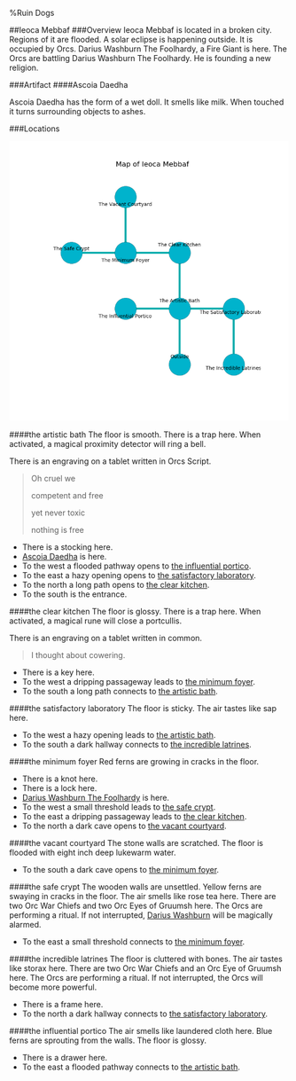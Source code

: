 %Ruin Dogs

##Ieoca Mebbaf
###Overview
Ieoca Mebbaf is located in a broken city. Regions of it are flooded. A solar eclipse is happening outside. It is occupied by Orcs. <a name="Darius-Washburn-The-Foolhardy"></a>Darius Washburn The Foolhardy, a Fire Giant is here. The Orcs are battling Darius Washburn The Foolhardy. He  is founding a new religion. 



###Artifact
####<a name="Ascoia-Daedha"></a>Ascoia Daedha


Ascoia Daedha has the form of a wet doll. It smells like milk. When touched it turns surrounding objects to ashes. 





###Locations


![](../v2/images/Ieoca-Mebbaf.png)

####<a name="the-artistic-bath"></a>the artistic bath
The floor is smooth. There is a trap here. When activated, a magical proximity detector will ring a bell. 

There is an engraving on a tablet written in Orcs Script. 

> Oh cruel we
>
> competent and free
>
> yet never toxic
>
> nothing is free
>


* There is a stocking here.
* [Ascoia Daedha](#Ascoia-Daedha) is here.
* To the west a flooded pathway opens to [the influential portico](#the-influential-portico).
* To the east a hazy opening opens to [the satisfactory laboratory](#the-satisfactory-laboratory).
* To the north a long path opens to [the clear kitchen](#the-clear-kitchen).
* To the south is the entrance.


####<a name="the-clear-kitchen"></a>the clear kitchen
The floor is glossy. There is a trap here. When activated, a magical rune will close a portcullis. 

There is an engraving on a tablet written in common. 

> I thought about cowering.
>


* There is a key here.
* To the west a dripping passageway leads to [the minimum foyer](#the-minimum-foyer).
* To the south a long path connects to [the artistic bath](#the-artistic-bath).


####<a name="the-satisfactory-laboratory"></a>the satisfactory laboratory
The floor is sticky. The air tastes like sap here. 



* To the west a hazy opening leads to [the artistic bath](#the-artistic-bath).
* To the south a dark hallway connects to [the incredible latrines](#the-incredible-latrines).


####<a name="the-minimum-foyer"></a>the minimum foyer
Red ferns are growing in cracks in the floor. 



* There is a knot here.
* There is a lock here.
* [Darius Washburn The Foolhardy](#Darius-Washburn-The-Foolhardy) is here.
* To the west a small threshold leads to [the safe crypt](#the-safe-crypt).
* To the east a dripping passageway leads to [the clear kitchen](#the-clear-kitchen).
* To the north a dark cave opens to [the vacant courtyard](#the-vacant-courtyard).


####<a name="the-vacant-courtyard"></a>the vacant courtyard
The stone walls are scratched. The floor is flooded with eight inch deep lukewarm water. 



* To the south a dark cave opens to [the minimum foyer](#the-minimum-foyer).


####<a name="the-safe-crypt"></a>the safe crypt
The wooden walls are unsettled. Yellow ferns are swaying in cracks in the floor. The air smells like rose tea here. There are two Orc War Chiefs and two Orc Eyes of Gruumsh here. The Orcs are performing a ritual. If not interrupted, [Darius Washburn](#Darius-Washburn) will be magically alarmed. 



* To the east a small threshold connects to [the minimum foyer](#the-minimum-foyer).


####<a name="the-incredible-latrines"></a>the incredible latrines
The floor is cluttered with bones. The air tastes like storax here. There are two Orc War Chiefs and an Orc Eye of Gruumsh here. The Orcs are performing a ritual. If not interrupted, the Orcs will become more powerful. 



* There is a frame here.
* To the north a dark hallway connects to [the satisfactory laboratory](#the-satisfactory-laboratory).


####<a name="the-influential-portico"></a>the influential portico
The air smells like laundered cloth here. Blue ferns are sprouting from the walls. The floor is glossy. 



* There is a drawer here.
* To the east a flooded pathway connects to [the artistic bath](#the-artistic-bath).



